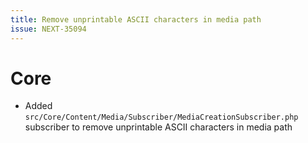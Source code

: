 ```yaml
---
title: Remove unprintable ASCII characters in media path
issue: NEXT-35094
---
```

# Core
* Added `src/Core/Content/Media/Subscriber/MediaCreationSubscriber.php` subscriber to remove unprintable ASCII characters in media path
